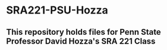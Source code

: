 # SRA221-PSU-Hozza

## This repository holds files for Penn State Professor David Hozza's SRA 221 Class
